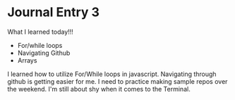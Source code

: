 # Journal Entry 3
What I learned today!!!

  - For/while loops
  - Navigating Github
  - Arrays

I learned how to utilize For/While loops in javascript. Navigating through github is getting easier for me. I need to practice making sample repos over the weekend. I'm still about shy when it comes to the Terminal.
